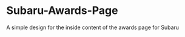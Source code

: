 Subaru-Awards-Page
==================

A simple design for the inside content of the awards page for Subaru
